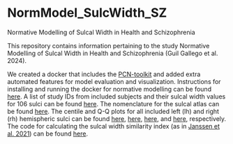 # NormModel_SulcWidth_SZ
Normative Modelling of Sulcal Width in Health and Schizophrenia

This repository contains information pertaining to the study Normative Modelling of Sulcal Width in Health and Schizophrenia (Guil Gallego et al. 2024).

We created a docker that includes the [PCN-toolkit](https://pcntoolkit.readthedocs.io/en/latest/) and added extra automated features for model evaluation and visualization. Instructions for installing and running the docker for normative modelling can be found [here](https://github.com/iamjoostjanssen/NormModel_MorphoSim_SZ/blob/main/Docker_and_ReferenceModelling.txt). A list of study IDs from included subjects and their sulcal width values for 106 sulci can be found [here](https://github.com/iamjoostjanssen/NormModel_SulcWidth_SZ/blob/main/Included_subjects_IDs.csv). The nomenclature for the sulcal atlas can be found [here](https://github.com/iamjoostjanssen/NormModel_SulcWidth_SZ/blob/main/nomenclature_translation_rotated.pdf). The centile and Q-Q plots for all included left (lh) and right (rh) hemispheric sulci can be found [here](https://github.com/iamjoostjanssen/NormModel_SulcWidth_SZ/tree/main/Normative_models_lh), [here](https://github.com/iamjoostjanssen/NormModel_SulcWidth_SZ/tree/main/Normative_models_rh), [here](https://github.com/iamjoostjanssen/NormModel_SulcWidth_SZ/tree/main/Q-Q_plots_lh), and [here](https://github.com/iamjoostjanssen/NormModel_SulcWidth_SZ/tree/main/Q-Q_plots_rh), respectively. The code for calculating the sulcal width similarity index (as in [Janssen et al. 2021](https://www.ncbi.nlm.nih.gov/pmc/articles/PMC7965061/)) can be found [here](https://github.com/iamjoostjanssen/NormModel_SulcWidth_SZ/blob/main/sulcalwidth_similarity_index.R).
